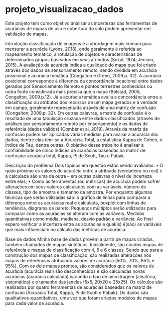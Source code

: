 # projeto_visualizacao_dados
Este projeto tem como objetivo analisar as incertezas das ferramentas de acurácias de mapas de uso e cobertura do solo podem apresentar em validação de mapas.

Introdução
classificação de imagens é a abordagem mais comum para mensurar a acurácia (Lyons, 2018), onde geralmente é referida ao mapeamento temático, a rotulação de objetos e características de determinados grupos baseados em seus atributos (Sokal, 1974; Jensen, 2015). A avaliação da acurácia indica a qualidade do mapa que foi criado através dos dados de sensoriamento remoto, sendo dividida em acurácia posicional e acurácia temática (Congalton e Green, 2009.p. 02).
A acurácia posicional corresponde à diferença da concordância locacional entre dados gerados por Sensoriamento Remoto e pontos terrestres conhecidos ou outra fonte
considerada mais precisa que o mapa (Bolstad, 2005; Congalton, 2009.p.12). Já a acurácia temática avalia a concordância entre a classificação ou atributos dos recursos de um mapa
gerados e a verdade em campo, geralmente representada através de uma matriz de confusão (Congalton, 2009.p. 32). Em outras palavras, a matriz de confusão é o resultado de uma
tabulação cruzada entre dados classificados (através de análises por sensoriamento remoto por ensoriamento) e os dados de referência (dados válidos) (Comber et al, 2019).
Através da matriz de confusão podem ser aplicadas várias medidas para avaliar a
acurácia dos dados, dentre elas tem-se a Acurácia Total, a estatística Kappa de Cohen, o
Índice de Tau, dentre outras.
O objetivo desse trabalho é analisar a confiabilidade de cinco índices de acurácias baseadas na matriz de confusão: acurácia total, Kappa, Pi de Scott, Tau e Pabak.

Descrição do problema
Dois tópicos em questão estão sendo avaliados:
•	O quão próximo os valores de acurácia entre a atribuída (verdadeira ou real) e a calculada são uma da outra – em outras palavras o nível de incerteza entre elas;
•	Como as ferramentas (ou métricas) de acurácia podem sofrer alterações em seus valores calculados com as variáveis: número de classes, tipo de amostra e tamanho da amostra.
Por enquanto algumas técnicas que serão utilizadas são: o gráfico de linhas para comparar a diferença entre as acurácias real e calculada, boxplot com linhas de tendência, diagrama de pareto. Pequenos múltiplos serão utilizados para comparar como as acurácias se alteram com as variáveis.
Medidas quantitativas como média, mediana, desvio padrão e variância.
Ao final espero verificar a incerteza entre as acurácias e qual(is) é(são) as variáveis que mais influenciam no cálculo das métricas de acurácia.

Base de dados
Minha base de dados provém a partir de mapas criados, também chamados de mapas sintéticos. Inicialmente, são criados mapas de referência e mapas de classificação com 4, 5 e 6 classes. Sendo que para a construção dos mapas de classificação, são realizadas alterações nos mapas de referências atribuindo valores de acurácia (50%, 70%, 85% e 95%). Com os dois mapas prontos, são considerados que os valores de acurácia (acurácia real) são desconhecidos e são calculadas novas acurácias (acurácia calculada) variando o tipo de amostragem (aleatória, sistemática) e o tamanho das janelas (5x5, 20x20 e 25x25). Os cálculos são realizados por quatro ferramentas de acurácias baseadas na matriz de confusão (Acurácia Total, Kappa, Pi de Scott e Pabak).
Os dados são qualitativos-quantitativos, uma vez que foram criados modelos de mapas para cada valor de acurácia.




